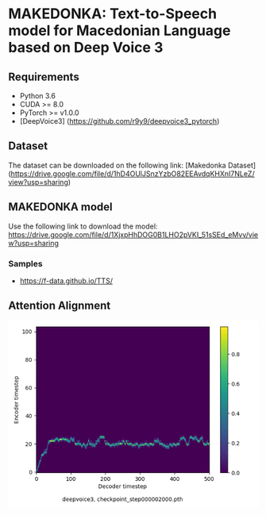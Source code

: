 # MAKEDONKA: Text-to-Speech model for Macedonian Language based on Deep Voice 3

## Requirements

 - Python 3.6
 - CUDA >= 8.0
 - PyTorch >= v1.0.0
 - [DeepVoice3] (https://github.com/r9y9/deepvoice3_pytorch)


## Dataset
The dataset can be downloaded on the following link:
[Makedonka Dataset] (https://drive.google.com/file/d/1hD4OUlJSnzYzbO82EEAvdqKHXnI7NLeZ/view?usp=sharing)

## MAKEDONKA model
Use the following link to download the model: https://drive.google.com/file/d/1XjxpHhDOG0B1LHO2pVKI_51sSEd_eMvv/view?usp=sharing

### Samples
 - https://f-data.github.io/TTS/

## Attention Alignment
![Alignment over training](alignment.gif)